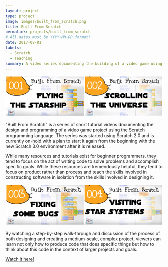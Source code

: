 ```yaml
---
layout: project
type: project
image: images/built_from_scratch.png
title: Built From Scratch
permalink: projects/built_from_scratch
# All dates must be YYYY-MM-DD format!
date: 2017-08-01
labels:
  - Scratch
  - Teaching
summary: A video series documenting the building of a video game using Scratch.
---
```

<img class="ui image" src="../images/bfs_banner.jpg">

"Built From Scratch" is a series of short tutorial videos documenting the design and programming of a video game project using the Scratch programming language.  The series was started using Scratch 2.0 and is currently on-hold with a plan to start it again from the beginning with the new Scratch 3.0 environment after it is released.

While many resources and tutorials exist for beginner programmers, they tend to focus on the act of writing code to solve problems and accomplish specific goals.  While these resources are tremendously helpful, they tend to focus on product rather than process and teach the skills involved in constructing software in isolation from the skills involved in designing it.

<img class="ui image" src="../images/bfs_banner_2.jpg">

By watching a step-by-step walk-through and discussion of the process of both designing and creating a medium-scale, complex project, viewers can learn not only how to produce code that does specific things but how to think about this code in the context of larger projects and goals.

[Watch it here!](https://www.youtube.com/playlist?list=PLDDuJqQ3AjnZy2l5sHYX_d3eHWtky9rdP)
